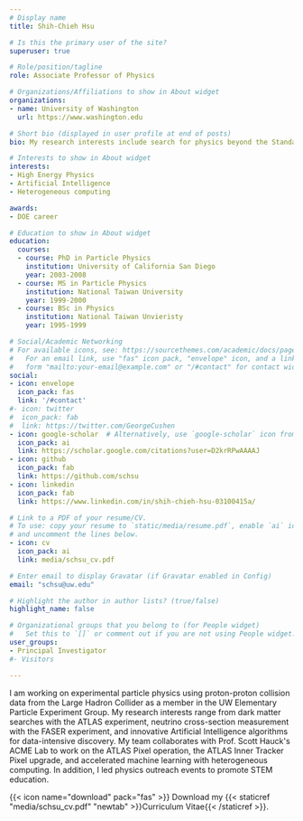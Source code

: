 ```yaml
---
# Display name
title: Shih-Chieh Hsu

# Is this the primary user of the site?
superuser: true

# Role/position/tagline
role: Associate Professor of Physics

# Organizations/Affiliations to show in About widget
organizations:
- name: University of Washington
  url: https://www.washington.edu

# Short bio (displayed in user profile at end of posts)
bio: My research interests include search for physics beyond the Standard Model, and Machine Learning.

# Interests to show in About widget
interests:
- High Energy Physics
- Artificial Intelligence
- Heterogeneous computing

awards:
- DOE career

# Education to show in About widget
education:
  courses:
  - course: PhD in Particle Physics
    institution: University of California San Diego
    year: 2003-2008
  - course: MS in Particle Physics
    institution: National Taiwan University
    year: 1999-2000
  - course: BSc in Physics
    institution: National Taiwan Unvieristy
    year: 1995-1999

# Social/Academic Networking
# For available icons, see: https://sourcethemes.com/academic/docs/page-builder/#icons
#   For an email link, use "fas" icon pack, "envelope" icon, and a link in the
#   form "mailto:your-email@example.com" or "/#contact" for contact widget.
social:
- icon: envelope
  icon_pack: fas
  link: '/#contact'
#- icon: twitter
#  icon_pack: fab
#  link: https://twitter.com/GeorgeCushen
- icon: google-scholar  # Alternatively, use `google-scholar` icon from `ai` icon pack
  icon_pack: ai
  link: https://scholar.google.com/citations?user=D2krRPwAAAAJ
- icon: github
  icon_pack: fab
  link: https://github.com/schsu
- icon: linkedin
  icon_pack: fab
  link: https://www.linkedin.com/in/shih-chieh-hsu-03100415a/

# Link to a PDF of your resume/CV.
# To use: copy your resume to `static/media/resume.pdf`, enable `ai` icons in `params.toml`, 
# and uncomment the lines below.
- icon: cv
  icon_pack: ai
  link: media/schsu_cv.pdf

# Enter email to display Gravatar (if Gravatar enabled in Config)
email: "schsu@uw.edu"

# Highlight the author in author lists? (true/false)
highlight_name: false

# Organizational groups that you belong to (for People widget)
#   Set this to `[]` or comment out if you are not using People widget.
user_groups:
- Principal Investigator
#- Visitors

---
```


I am working on experimental particle physics using proton-proton collision data from the Large Hadron Collider as a member in the UW Elementary Particle Experiment Group. My research interests range from dark matter searches with the ATLAS experiment, neutrino cross-section measurement with the FASER experiment, and innovative Artificial Intelligence algorithms for data-intensive discovery. My team collaborates with Prof. Scott Hauck's ACME Lab to work on the ATLAS Pixel operation, the ATLAS Inner Tracker Pixel upgrade, and accelerated machine learning with heterogeneous computing. In addition, I led physics outreach events to promote STEM education.

{{< icon name="download" pack="fas" >}} Download my {{< staticref "media/schsu_cv.pdf" "newtab" >}}Curriculum Vitae{{< /staticref >}}.
